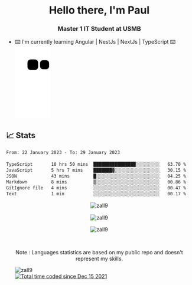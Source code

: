<h1 align="center">Hello there, I'm Paul</h1> 
<h3 align="center">Master 1 IT Student at USMB </h3>

- ⌨️ I'm currently learning Angular | NestJs | NextJs | TypeScript ⌨️
![Alt text](https://raw.githubusercontent.com/zall9/zall9/output/github-contribution-grid-snake.svg)

## 📈 Stats



<!--START_SECTION:waka-->

```text
From: 22 January 2023 - To: 29 January 2023

TypeScript       10 hrs 50 mins  ████████████████░░░░░░░░░   63.70 %
JavaScript       5 hrs 7 mins    ███████▓░░░░░░░░░░░░░░░░░   30.15 %
JSON             43 mins         █░░░░░░░░░░░░░░░░░░░░░░░░   04.25 %
Markdown         8 mins          ▒░░░░░░░░░░░░░░░░░░░░░░░░   00.86 %
GitIgnore file   4 mins          ░░░░░░░░░░░░░░░░░░░░░░░░░   00.47 %
Text             1 min           ░░░░░░░░░░░░░░░░░░░░░░░░░   00.17 %
```

<!--END_SECTION:waka-->
<p align="center">
  <img align="center" src="https://github-readme-stats.vercel.app/api?username=zall9&show_icons=true&locale=en&theme=tokyonight " alt="zall9" />
</p>
<p  align="center"><img align="center" src="https://github-readme-streak-stats.herokuapp.com/?user=zall9&theme=tokyonight" alt="zall9" /></p>
<p  align="center"><img align="center" src="https://github-readme-stats.vercel.app/api/top-langs?username=zall9&show_icons=true&locale=en&layout=compact&theme=tokyonight" alt="zall9" /></p>
<br>
<p  align="center">Note : Languages statistics are based on my public repo and doesn't represent my skills.</p>
<p>
  <ul style="list-style-type: none;">
    <li align="left"><img src="https://komarev.com/ghpvc/?username=zall9&label=Profile%20views&color=0e75b6&style=for-the-badge" alt="zall9" /></li>
    <li align="left"> <a href="https://wakatime.com/@7e787948-bc72-4702-af7b-d57420a332e8"><img src="https://wakatime.com/badge/user/7e787948-bc72-4702-af7b-d57420a332e8.svg?style=for-the-badge" alt="Total time coded since Dec 15 2021" /></a> </li>
  </ul>
</p>

